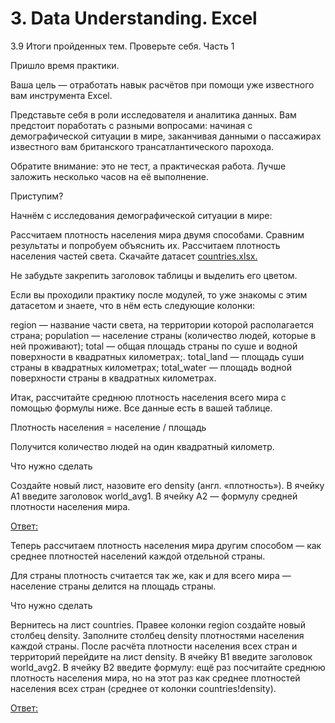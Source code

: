# 3. Data Understanding. Excel

3.9 Итоги пройденных тем. Проверьте себя. Часть 1

Пришло время практики. 

Ваша цель — отработать навык расчётов при помощи уже известного вам инструмента Excel.

Представьте себя в роли исследователя и аналитика данных. Вам предстоит поработать с разными вопросами: начиная с демографической ситуации в мире, заканчивая данными о пассажирах известного вам британского трансатлантического парохода. 

Обратите внимание: это не тест, а практическая работа. Лучше заложить несколько часов на её выполнение.

Приступим? 

Начнём с исследования демографической ситуации в мире:

Рассчитаем плотность населения мира двумя способами.
Сравним результаты и попробуем объяснить их.
Рассчитаем плотность населения частей света.
Скачайте датасет [countries.xlsx.](https://github.com/UzunDemir/uzundemir.github.io/blob/master/other_files/%D0%9A%D0%BE%D0%BF%D0%B8%D1%8F%20countries.xlsx)

Не забудьте закрепить заголовок таблицы и выделить его цветом.

Если вы проходили практику после модулей, то уже знакомы с этим датасетом и знаете, что в нём есть следующие колонки:

region — название части света, на территории которой располагается страна;
population — население страны (количество людей, которые в ней проживают);
total — общая площадь страны по суше и водной поверхности в квадратных километрах;.
total_land — площадь суши страны в квадратных километрах;
total_water — площадь водной поверхности страны в квадратных километрах.

Итак, рассчитайте среднюю плотность населения всего мира с помощью формулы ниже. Все данные есть в вашей таблице.

Плотность населения = население / площадь


Получится количество людей на один квадратный километр.



Что нужно сделать

Создайте новый лист, назовите его density (англ. «плотность»).
В ячейку A1 введите заголовок world_avg1.
В ячейку A2 — формулу средней плотности населения мира. 

[Ответ:](https://github.com/UzunDemir/uzundemir.github.io/blob/master/other_pages/answer_1.md)

Теперь рассчитаем плотность населения мира другим способом — как среднее плотностей населений каждой отдельной страны.

Для страны плотность считается так же, как и для всего мира — население страны делится на площадь страны. 

Что нужно сделать

Вернитесь на лист countries. Правее колонки region создайте новый столбец density. 
Заполните столбец density плотностями населения каждой страны. 
После расчёта плотности населения всех стран и территорий перейдите на лист density. В ячейку B1 введите заголовок world_avg2.
В ячейку B2 введите формулу: ещё раз посчитайте среднюю плотность населения мира, но на этот раз как среднее плотностей населения всех стран (среднее от колонки countries!density).

[Ответ:](https://github.com/UzunDemir/uzundemir.github.io/blob/master/other_pages/answer_2.md)
